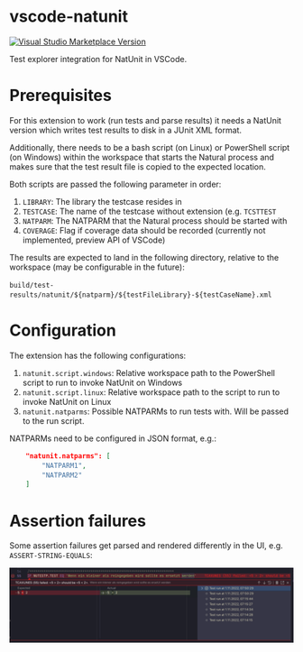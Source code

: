 # vscode-natunit

[![Visual Studio Marketplace Version](https://img.shields.io/visual-studio-marketplace/v/markusamshove.vscode-natunit?color=%2300cc00&label=marketplace%20version)](https://marketplace.visualstudio.com/items?itemName=markusamshove.vscode-natunit)

Test explorer integration for NatUnit in VSCode.

# Prerequisites

For this extension to work (run tests and parse results) it needs a NatUnit version which writes test results to disk in a JUnit XML format.

Additionally, there needs to be a bash script (on Linux) or PowerShell script (on Windows) within the workspace that starts the Natural process and makes sure that the test result file is copied to the expected location.

Both scripts are passed the following parameter in order:

1. `LIBRARY`: The library the testcase resides in
1. `TESTCASE`: The name of the testcase without extension (e.g. `TCSTTEST`
1. `NATPARM`: The NATPARM that the Natural process should be started with
1. `COVERAGE`: Flag if coverage data should be recorded (currently not implemented, preview API of VSCode)

The results are expected to land in the following directory, relative to the workspace (may be configurable in the future):

`build/test-results/natunit/${natparm}/${testFileLibrary}-${testCaseName}.xml`

# Configuration

The extension has the following configurations:

1. `natunit.script.windows`: Relative workspace path to the PowerShell script to run to invoke NatUnit on Windows
1. `natunit.script.linux`: Relative workspace path to the script to run to invoke NatUnit on Linux
1. `natunit.natparms`: Possible NATPARMs to run tests with. Will be passed to the run script.

NATPARMs need to be configured in JSON format, e.g.:

```json
	"natunit.natparms": [
		"NATPARM1",
		"NATPARM2"
	]
```

# Assertion failures

Some assertion failures get parsed and rendered differently in the UI, e.g. `ASSERT-STRING-EQUALS`:

![String equals failure](doc/natunitresult.png)
